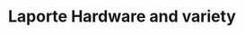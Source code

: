---
title: "Laporte Hardware and variety"
url: /laporte/laporte-hardware-and-variety/
shop: doityourself
---